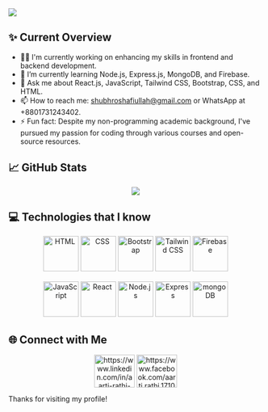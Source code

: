 <img src="https://i.ibb.co/F0V32WM/banner.png" />

## ✨ Current Overview
- 👨‍💻 I'm currently working on enhancing my skills in frontend and backend development.
- 🌱 I’m currently learning Node.js, Express.js, MongoDB, and Firebase.
- 💬 Ask me about React.js, JavaScript, Tailwind CSS, Bootstrap, CSS, and HTML.
- 📫 How to reach me: shubhroshafiullah@gmail.com or WhatsApp at +8801731243402.
- ⚡ Fun fact: Despite my non-programming academic background, I've pursued my passion for coding through various courses and open-source resources.

## 📈 GitHub Stats
<p align="center">
  <img src="https://github-readme-streak-stats.herokuapp.com/?user=shuvo339&theme=tokyonight&hide_border=true" />
</p>

## :computer: Technologies that I know
<div align="center">
	<img width="70" src="https://user-images.githubusercontent.com/25181517/192158954-f88b5814-d510-4564-b285-dff7d6400dad.png" alt="HTML" title="HTML"/>
	<img width="70" src="https://user-images.githubusercontent.com/25181517/183898674-75a4a1b1-f960-4ea9-abcb-637170a00a75.png" alt="CSS" title="CSS"/>
	<img width="70" src="https://user-images.githubusercontent.com/25181517/183898054-b3d693d4-dafb-4808-a509-bab54cf5de34.png" alt="Bootstrap" title="Bootstrap"/>
	<img width="70" src="https://user-images.githubusercontent.com/25181517/202896760-337261ed-ee92-4979-84c4-d4b829c7355d.png" alt="Tailwind CSS" title="Tailwind CSS"/>
	<img width="70" src="https://user-images.githubusercontent.com/25181517/189716855-2c69ca7a-5149-4647-936d-780610911353.png" alt="Firebase" title="Firebase"/>
</div>
<br/>
<div align="center">
	<img width="70" src="https://user-images.githubusercontent.com/25181517/117447155-6a868a00-af3d-11eb-9cfe-245df15c9f3f.png" alt="JavaScript" title="JavaScript"/>
	<img width="70" src="https://user-images.githubusercontent.com/25181517/183897015-94a058a6-b86e-4e42-a37f-bf92061753e5.png" alt="React" title="React"/>
	<img width="70" src="https://user-images.githubusercontent.com/25181517/183568594-85e280a7-0d7e-4d1a-9028-c8c2209e073c.png" alt="Node.js" title="Node.js"/>
	<img width="70" src="https://user-images.githubusercontent.com/25181517/183859966-a3462d8d-1bc7-4880-b353-e2cbed900ed6.png" alt="Express" title="Express"/>
	<img width="70" src="https://user-images.githubusercontent.com/25181517/182884177-d48a8579-2cd0-447a-b9a6-ffc7cb02560e.png" alt="mongoDB" title="mongoDB"/>
</div>

## 🌐 Connect with Me
<p align="center">
<a href="https://www.linkedin.com/in/md-shafiullah-shuvo" target="_blank"><img align="center" src="https://i.ibb.co/Qmkx3nM/icons8-linkedin-256.png" alt="https://www.linkedin.com/in/aarti-rathi-a6031814b/" height="65" width="80" /></a>
<a href="https://www.facebook.com/safiullahshuvo" target="_blank"><img align="center" src="https://i.ibb.co/2tWh3sm/icons8-facebook-256.png" alt="https://www.facebook.com/aarti.rathi.1710" height="65" width="80" /></a>
</p>

Thanks for visiting my profile!
